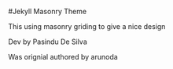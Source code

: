 #Jekyll Masonry Theme

This using masonry griding to give a nice design

Dev by Pasindu De Silva

Was orignial authored by arunoda